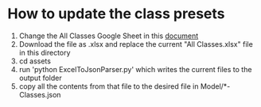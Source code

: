 # How to update the class presets

1. Change the All Classes Google Sheet in this [document](https://docs.google.com/spreadsheets/d/1_bjoGzVaFy8XgOoz9mldlm5kqt3VKw-_l5aDw5iqao4/edit?usp=sharing)
2. Download the file as .xlsx and replace the current "All Classes.xlsx" file in this directory
3. cd assets
4. run 'python ExcelToJsonParser.py' which writes the current files to the output folder
5. copy all the contents from that file to the desired file in Model/\*-Classes.json
